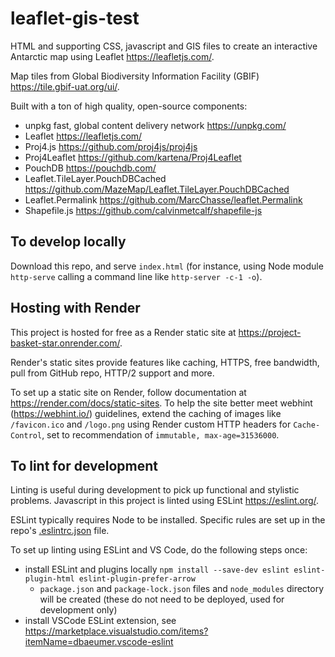 # leaflet-gis-test

HTML and supporting CSS, javascript and GIS files to create an interactive Antarctic map using Leaflet <https://leafletjs.com/>.

Map tiles from Global Biodiversity Information Facility (GBIF) <https://tile.gbif-uat.org/ui/>.

Built with a ton of high quality, open-source components:

- unpkg fast, global content delivery network <https://unpkg.com/>
- Leaflet <https://leafletjs.com/>
- Proj4.js <https://github.com/proj4js/proj4js>
- Proj4Leaflet <https://github.com/kartena/Proj4Leaflet>
- PouchDB <https://pouchdb.com/>
- Leaflet.TileLayer.PouchDBCached <https://github.com/MazeMap/Leaflet.TileLayer.PouchDBCached>
- Leaflet.Permalink <https://github.com/MarcChasse/leaflet.Permalink>
- Shapefile.js <https://github.com/calvinmetcalf/shapefile-js>

## To develop locally

Download this repo, and serve `index.html` (for instance, using Node module `http-serve` calling a command line like `http-server -c-1 -o`).

## Hosting with Render

This project is hosted for free as a Render static site at <https://project-basket-star.onrender.com/>.

Render's static sites provide features like caching, HTTPS, free bandwidth, pull from GitHub repo, HTTP/2 support and more.

To set up a static site on Render, follow documentation at <https://render.com/docs/static-sites>. To help the site better meet webhint (<https://webhint.io/>) guidelines, extend the caching of images like `/favicon.ico` and `/logo.png` using Render custom HTTP headers for `Cache-Control`, set to recommendation of `immutable, max-age=31536000`.

## To lint for development

Linting is useful during development to pick up functional and stylistic problems. Javascript in this project is linted using ESLint <https://eslint.org/>. 

ESLint typically requires Node to be installed. Specific rules are set up in the repo's [.eslintrc.json](.eslintrc.json) file.

To set up linting using ESLint and VS Code, do the following steps once:

- install ESLint and plugins locally `npm install --save-dev eslint eslint-plugin-html eslint-plugin-prefer-arrow`
  - `package.json` and `package-lock.json` files and `node_modules` directory will be created (these do not need to be deployed, used for development only)
- install VSCode ESLint extension, see <https://marketplace.visualstudio.com/items?itemName=dbaeumer.vscode-eslint>

